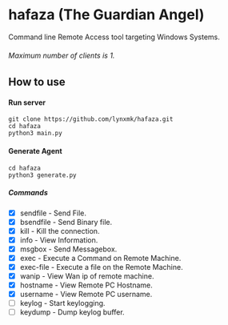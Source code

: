 # hafaza (The Guardian Angel)

Command line Remote Access tool targeting Windows Systems.

###### Maximum number of clients is 1. 
## How to use 

#### Run server 
```
git clone https://github.com/lynxmk/hafaza.git
cd hafaza
python3 main.py
```

#### Generate Agent 
```
cd hafaza
python3 generate.py
```
##### Commands 
- [x] sendfile - Send File.
- [x] bsendfile - Send Binary file.
- [x] kill - Kill the connection.
- [x] info - View Information.
- [x] msgbox - Send Messagebox.
- [x] exec - Execute a Command on Remote Machine.
- [x] exec-file - Execute a file on the Remote Machine.
- [x] wanip - View Wan ip of remote machine.
- [x] hostname - View Remote PC Hostname.
- [x] username - View Remote PC username.
- [ ] keylog - Start keylogging.
- [ ] keydump - Dump keylog buffer.

